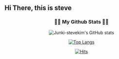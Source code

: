 ## **Hi There, this is steve**


        
<h3 align="center">👩‍💻 My Github Stats 👩‍💻</h3>


 <div align=center>

![Junki-stevekim's GitHub stats](https://github-readme-stats.vercel.app/api?username=Junki-stevekim&theme=highcontrast&show_icons=true)


[![Top Langs](https://github-readme-stats.vercel.app/api/top-langs/?username=Junki-stevekim&theme=yeblu&show_icons=true)](https://github.com/Junki-stevekim/github-readme-stats)


 

[![Hits](https://hits.seeyoufarm.com/api/count/incr/badge.svg?url=https%3A%2F%2Fgithub.com%2FJunki-stevekim&count_bg=%2379C83D&title_bg=%23555555&icon=&icon_color=%23E7E7E7&title=hits&edge_flat=false)](https://hits.seeyoufarm.com)
     </div>